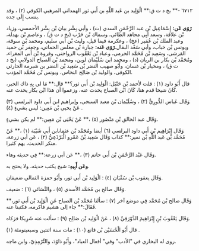 ٦٧١٢ -** بخ د ت ق:** الْوَلِيد بن عَبد اللَّهِ بن أَبي ثور الهمداني المرهبي الكوفي (٢) ، وقد ينسب إِلَى جده.

**رَوَى عَن:** إِسْمَاعِيل بْن عبد الرَّحْمَنِ السدي (ت) ، وأبي بِشْر بيان بْن بِشْر الأحمسي، وزياد بْن علاقة، وسعد أَبِي مجاهد الطائي، وسماك بْن حَرْب (بخ د ت ق) ، وعاصم بْن بهدلة، وعبد الملك بْن عُمَير (عخ) ، وعكرمة فيما قيل، وليث بْن أَبي سليم، ومحمد بْن سوقة، ويونس بْن خباب، وأبي سَعْد البقال.**رَوَى عَنه:** جبارة بْن مغلس الحماني، وجعفر بْن حميد القرشي، وسَعِيد بْن مُحَمَّد الجرمي، وعباد بْن يَعْقُوب الرواجني، وفروة بْن أَبي المغراء، ومُحَمَّد بْن بكار بن الريان (د) ، ومحمد ابن سُلَيْمان لوين، ومحمد بْن الصباح الدولابي (بخ د ت ق) ، ومخيار بْن غسان، وأَبُو صهيب النضر بْن سَعِيد بْن النضر بن شبرمة الحارثي الكوفي، والوليد بْن صَالِح النخاس، ويونس بْن مُحَمَّد المؤدب.

قال أَبُو داود (١) : قلت لأحمد بْن حَنْبَل: الْوَلِيد بْن أَبي ثور؟** قال:** مَا لي بِهِ ذاك الخبر، كَانَ شيخا قدم هنا، كَانَ ابْن الصباح يحدث عنه، وزعموا أن هذا ابْن بكار يحدث عنه.

وَقَال عَباس الدُّورِيُّ (٢) ، وسُلَيْمان بْن معبد السنجي، وإبراهيم ابن أَبي داود البرلسي (٣) عَنْ يحيى بْن مَعِين: ليس بشيءٍ (٤) .

وَقَال عبد الخالق بْن مَنْصُور (٥) ،** عَنْ يَحْيَى بْن مَعِين:** لم يكن بشيءٍ.

وَقَال إِبْرَاهِيم بْن أَبي داود البرلسي (٦) أيضا ومُحَمَّد بْن عثمانابن أَبي شَيْبَة (١) ،** عَنْ مُحَمَّد بْن عَبد اللَّهِ بْن نمير:** كذاب وَقَال سَعِيد بْنُ عَمْرو الْبَرْذَعِيُّ (٢) ، عَن أبي زرعة، منكر الحديث، يهم كثيرا.

وَقَال عَبْد الرَّحْمَنِ بْن أَبي حاتم (٣) ،** عَن أبي زرعة:** فِي حديثه وهاء.

**وعَن أَبِيهِ:** شيخ يكتب حديثه، ولا يحتج به.

وَقَال يعقوب بْن سُفْيَان (٤) : الْوَلِيد بْن أَبي ثور، وأَبُو حمزة الثمالي ضعيفان.

وَقَال صالح بن مُحَمَّد الأسدي (٥) ، والنَّسَائي (٦) : ضعيف.

وَقَال صالح بْن مُحَمَّد فِي موضع آخر (٧) : سألنا مُحَمَّد بْن الصباح عَنِ الْوَلِيد بْن أَبي ثور،** فَقَالَ:** جاء إلى هشيم فأكرمه، فكتبنا عنه.

وَقَال يَعْقُوبَ بْنِ إِبْرَاهِيمَ الدَّوْرَقِيِّ (٨) ، عَنْ الْوَلِيد بْن صَالِح (٩) : سألت عنه شَرِيكا فزكاه.

قال أَبُو الْحُسَيْن بْن قانع (١٠) : مات سنة اثنتين وسبعينومئة (١) .

روى له البخاري في "الأدب" وفي" أفعال العباد"، وأَبُو دَاوُدَ، والتِّرْمِذِيّ، وابن ماجه.